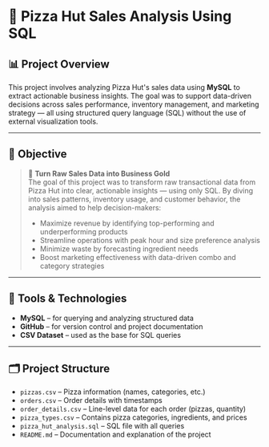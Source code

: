 # 🍕 Pizza Hut Sales Analysis Using SQL

## 📊 Project Overview

This project involves analyzing Pizza Hut's sales data using **MySQL** to extract actionable business insights. The goal was to support data-driven decisions across sales performance, inventory management, and marketing strategy — all using structured query language (SQL) without the use of external visualization tools.

---

## 🎯 Objective

> 🧠 **Turn Raw Sales Data into Business Gold**  
> The goal of this project was to transform raw transactional data from Pizza Hut into clear, actionable insights — using only SQL. By diving into sales patterns, inventory usage, and customer behavior, the analysis aimed to help decision-makers:
>
> - Maximize revenue by identifying top-performing and underperforming products  
> - Streamline operations with peak hour and size preference analysis  
> - Minimize waste by forecasting ingredient needs  
> - Boost marketing effectiveness with data-driven combo and category strategies  

---

## 🧰 Tools & Technologies

- **MySQL** – for querying and analyzing structured data
- **GitHub** – for version control and project documentation
- **CSV Dataset** – used as the base for SQL queries

---

## 🗂️ Project Structure

- `pizzas.csv` – Pizza information (names, categories, etc.)
- `orders.csv` – Order details with timestamps
- `order_details.csv` – Line-level data for each order (pizzas, quantity)
- `pizza_types.csv` – Contains pizza categories, ingredients, and prices
- `pizza_hut_analysis.sql` – SQL file with all queries
- `README.md` – Documentation and explanation of the project
